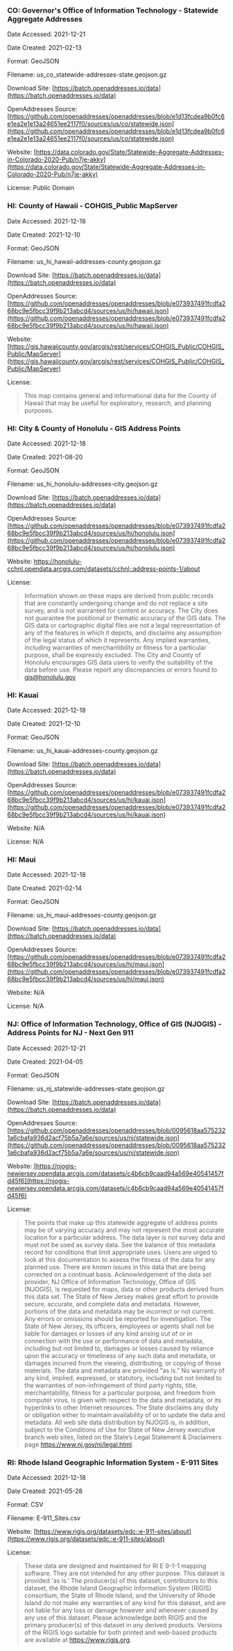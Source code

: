 ### CO: Governor's Office of Information Technology - Statewide Aggregate Addresses

Date Accessed: 2021-12-21

Date Created: 2021-02-13

Format: GeoJSON

Filename: us_co_statewide-addresses-state.geojson.gz

Download Site: [https://batch.openaddresses.io/data](https://batch.openaddresses.io/data)

OpenAddresses Source: [https://github.com/openaddresses/openaddresses/blob/e1d13fcdea9b0fc6e1ea2e1e13a24651ee2117f0/sources/us/co/statewide.json](https://github.com/openaddresses/openaddresses/blob/e1d13fcdea9b0fc6e1ea2e1e13a24651ee2117f0/sources/us/co/statewide.json)

Website: [https://data.colorado.gov/State/Statewide-Aggregate-Addresses-in-Colorado-2020-Pub/n7je-akky](https://data.colorado.gov/State/Statewide-Aggregate-Addresses-in-Colorado-2020-Pub/n7je-akky)

License: Public Domain

### HI: County of Hawaii - COHGIS_Public MapServer

Date Accessed: 2021-12-18

Date Created: 2021-12-10

Format: GeoJSON

Filename: us_hi_hawaii-addresses-county.geojson.gz

Download Site: [https://batch.openaddresses.io/data](https://batch.openaddresses.io/data)

OpenAddresses Source: [https://github.com/openaddresses/openaddresses/blob/e073937491fcdfa268bc9e5fbcc39f9b213abcd4/sources/us/hi/hawaii.json](https://github.com/openaddresses/openaddresses/blob/e073937491fcdfa268bc9e5fbcc39f9b213abcd4/sources/us/hi/hawaii.json)

Website: [https://gis.hawaiicounty.gov/arcgis/rest/services/COHGIS_Public/COHGIS_Public/MapServer](https://gis.hawaiicounty.gov/arcgis/rest/services/COHGIS_Public/COHGIS_Public/MapServer)

License:
> This map contains general and informational data for the County of Hawaii that may be useful for exploratory, research, and planning purposes.

### HI: City & County of Honolulu - GIS Address Points

Date Accessed: 2021-12-18

Date Created: 2021-08-20

Format: GeoJSON

Filename: us_hi_honolulu-addresses-city.geojson.gz

Download Site: [https://batch.openaddresses.io/data](https://batch.openaddresses.io/data)

OpenAddresses Source: [https://github.com/openaddresses/openaddresses/blob/e073937491fcdfa268bc9e5fbcc39f9b213abcd4/sources/us/hi/honolulu.json](https://github.com/openaddresses/openaddresses/blob/e073937491fcdfa268bc9e5fbcc39f9b213abcd4/sources/us/hi/honolulu.json)

Website: https://honolulu-cchnl.opendata.arcgis.com/datasets/cchnl::address-points-1/about

License:
> Information shown on these maps are derived from public records that are constantly undergoing change and do not replace a site survey, and is not warranted for content or accuracy. The City does not guarantee the positional or thematic accuracy of the GIS data. The GIS data or cartographic digital files are not a legal representation of any of the features in which it depicts, and disclaims any assumption of the legal status of which it represents. Any implied warranties, including warranties of merchantibility or fitness for a particular purpose, shall be expressly excluded. The City and County of Honolulu encourages GIS data users to verify the suitability of the data before use. Please report any discrepancies or errors found to gis@honolulu.gov

### HI: Kauai

Date Accessed: 2021-12-18

Date Created: 2021-12-10

Format: GeoJSON

Filename: us_hi_kauai-addresses-county.geojson.gz

Download Site: [https://batch.openaddresses.io/data](https://batch.openaddresses.io/data)

OpenAddresses Source: [https://github.com/openaddresses/openaddresses/blob/e073937491fcdfa268bc9e5fbcc39f9b213abcd4/sources/us/hi/kauai.json](https://github.com/openaddresses/openaddresses/blob/e073937491fcdfa268bc9e5fbcc39f9b213abcd4/sources/us/hi/kauai.json)

Website: N/A

License: N/A

### HI: Maui

Date Accessed: 2021-12-18

Date Created: 2021-02-14

Format: GeoJSON

Filename: us_hi_maui-addresses-county.geojson.gz

Download Site: [https://batch.openaddresses.io/data](https://batch.openaddresses.io/data)

OpenAddresses Source: [https://github.com/openaddresses/openaddresses/blob/e073937491fcdfa268bc9e5fbcc39f9b213abcd4/sources/us/hi/maui.json](https://github.com/openaddresses/openaddresses/blob/e073937491fcdfa268bc9e5fbcc39f9b213abcd4/sources/us/hi/maui.json)

Website: N/A

License: N/A

### NJ: Office of Information Technology, Office of GIS (NJOGIS) - Address Points for NJ - Next Gen 911

Date Accessed: 2021-12-21

Date Created: 2021-04-05

Format: GeoJSON

Filename: us_nj_statewide-addresses-state.geojson.gz

Download Site: [https://batch.openaddresses.io/data](https://batch.openaddresses.io/data)

OpenAddresses Source: [https://github.com/openaddresses/openaddresses/blob/0095618aa5752321a6cbafa936d2acf75b5a7a6e/sources/us/nj/statewide.json](https://github.com/openaddresses/openaddresses/blob/0095618aa5752321a6cbafa936d2acf75b5a7a6e/sources/us/nj/statewide.json)

Website: [https://njogis-newjersey.opendata.arcgis.com/datasets/c4b6cb9caad94a569e40541457fd45f6](https://njogis-newjersey.opendata.arcgis.com/datasets/c4b6cb9caad94a569e40541457fd45f6)

License:
>The points that make up this statewide aggregate of address points may be of varying accuracy and may not represent the most accurate location for a particular address.
> The data layer is not survey data and must not be used as survey data. See the balance of this metadata record for conditions that limit appropriate uses. Users are urged to look at this documentation to assess the fitness of the data for any planned use. There are known issues in this data that are being corrected on a continual basis.
> Acknowledgement of the data set provider, NJ Office of Information Technology, Office of GIS (NJOGIS), is requested for maps, data or other products derived from this data set.
> The State of New Jersey makes great effort to provide secure, accurate, and complete data and metadata. However, portions of the data and metadata may be incorrect or not current. Any errors or omissions should be reported for investigation.
> The State of New Jersey, its officers, employees or agents shall not be liable for damages or losses of any kind arising out of or in connection with the use or performance of data and metadata, including but not limited to, damages or losses caused by reliance upon the accuracy or timeliness of any such data and metadata, or damages incurred from the viewing, distributing, or copying of those materials.
> The data and metadata are provided "as is." No warranty of any kind, implied, expressed, or statutory, including but not limited to the warranties of non-infringement of third party rights, title, merchantability, fitness for a particular purpose, and freedom from computer virus, is given with respect to the data and metadata, or its hyperlinks to other Internet resources.
> The State disclaims any duty or obligation either to maintain availability of or to update the data and metadata.
> All web site data distribution by NJOGIS is, in addition, subject to the Conditions of Use for State of New Jersey executive branch web sites, listed on the State’s Legal Statement & Disclaimers page https://www.nj.gov/nj/legal.html.

### RI: Rhode Island Geographic Information System - E-911 Sites

Date Accessed: 2021-12-18

Date Created: 2021-05-28

Format: CSV

Filename: E-911_Sites.csv

Website: [https://www.rigis.org/datasets/edc::e-911-sites/about](https://www.rigis.org/datasets/edc::e-911-sites/about)

License:
> These data are designed and maintained for RI E 9-1-1 mapping software. They are not intended for any other purpose. This dataset is provided 'as is.’ The producer(s) of this dataset, contributors to this dataset, the Rhode Island Geographic Information System (RIGIS) consortium, the State of Rhode Island, and the University of Rhode Island do not make any warranties of any kind for this dataset, and are not liable for any loss or damage however and whenever caused by any use of this dataset. Please acknowledge both RIGIS and the primary producer(s) of this dataset in any derived products. Versions of the RIGIS logo suitable for both printed and web-based products are available at https://www.rigis.org.
